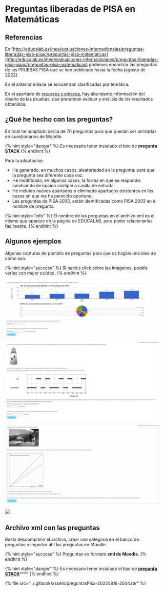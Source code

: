 # Preguntas liberadas de PISA en Matemáticas

## Referencias

En [http://educalab.es/inee/evaluaciones-internacionales/preguntas-liberadas-pisa-piaac/preguntas-pisa-matematicas](http://educalab.es/inee/evaluaciones-internacionales/preguntas-liberadas-pisa-piaac/preguntas-pisa-matematicas) podemos encontrar las preguntas de las PRUEBAS PISA que se han publicado hasta la fecha (agosto de 2022).

En el anterior enlace se encuentran clasificadas por temática.

En el apartado de [recursos y enlaces](http://educalab.es/inee/evaluaciones-internacionales/preguntas-liberadas-pisa-piaac/enlaces), hay abundante información del diseño de las pruebas, qué pretenden evaluar y análisis de los resultados obtenidos.

## ¿Qué he hecho con las preguntas?

En total he adaptado cerca de 70 preguntas para que puedan ser utilizadas en cuestionarios de Moodle.

{% hint style="danger" %}
Es necesario tener instalado el tipo de **pregunta STACK**
{% endhint %}

Para la adaptación:

* He generado, en muchos casos, aleatoriedad en la pregunta: para que la pregunta sea diferente cada vez.
* He modificado, en algunos casos, la forma en que se responde: cambiando de opción múltiple a casilla de entrada.
* He incluido nuevos apartados o eliminado apartados existentes en los casos en que me ha parecido oportuno.
* Las preguntas de PISA 2003, están identificadas como PISA 2003 en el nombre de pregunta.

{% hint style="info" %}
El nombre de las preguntas en el archivo xml es el mismo que aparece en la página de EDUCALAB, para poder relacionarlas fácilmente.
{% endhint %}

## Algunos ejemplos

Algunas capturas de pantalla de preguntas para que os hagáis una idea de cómo son.

{% hint style="success" %}
Si hacéis click sobre las imágenes, podéis verlas con mejor calidad.
{% endhint %}

![](../.gitbook/assets/exportacionesPISA.gif)

![](../.gitbook/assets/elFaro.png)

![](<../.gitbook/assets/pasillosMoviles (1).gif>)

![](../.gitbook/assets/heladería.png)

## Archivo xml con las preguntas

Basta descomprimir el archivo, crear una categoría en el banco de preguntas e importar ahí las preguntas en Moodle.&#x20;

{% hint style="success" %}
Preguntas en formato **xml de Moodle**.
{% endhint %}

{% hint style="danger" %}
Es necesario tener instalado el tipo de [**pregunta STACK**](https://github.com/maths/moodle-qtype\_stack/blob/master/doc/en/About/index.md)****
{% endhint %}

{% file src="../.gitbook/assets/preguntasPisa-20220818-2004.rar" %}
